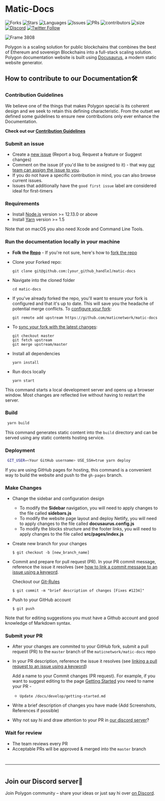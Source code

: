 # Matic-Docs

![Forks](https://img.shields.io/github/forks/maticnetwork/matic-docs?style=social)
![Stars](https://img.shields.io/github/stars/maticnetwork/matic-docs?style=social)
![Languages](https://img.shields.io/github/languages/count/maticnetwork/matic-docs) 
![Issues](https://img.shields.io/github/issues/maticnetwork/matic-docs) 
![PRs](https://img.shields.io/github/issues-pr-raw/maticnetwork/matic-docs)
![contributors](https://img.shields.io/github/contributors-anon/maticnetwork/matic-docs)
![size](https://img.shields.io/github/languages/code-size/maticnetwork/matic-docs) 
[![Discord](https://img.shields.io/discord/714888181740339261?color=1C1CE1&label=Polygon%20%7C%20Discord%20%F0%9F%91%8B%20&style=flat-square)](https://discord.gg/zdwkdvMNY2)
[![Twitter Follow](https://img.shields.io/twitter/follow/0xPolygon.svg?style=social)](https://twitter.com/0xPolygon)


![Frame 3808](https://user-images.githubusercontent.com/63050765/148505368-134636fe-84e1-41bd-a30f-0e01907afbc1.png)


Polygon is a scaling solution for public blockchains that combines the best of Ethereum and sovereign Blockchains into a full-stack scaling solution. Polygon documentation website is built using [Docusaurus](https://docusaurus.io/), a modern static website generator.


## How to contribute to our Documentation🛠️

### Contribution  Guidelines
We believe one of the things that makes Polygon special is its coherent design and we seek to retain this defining characteristic. From the outset we defined some guidelines to ensure new contributions only ever enhance the Documentation.

**Check out our [Contribution Guidelines]()**
### Submit an issue

- Create a [new issue](https://github.com/maticnetwork/matic-docs/issues/new/choose) (Report a bug, Request a feature or Suggest changes)
- Comment on the issue (if you'd like to be assigned to it) - that way [our team can assign the issue to you](https://github.blog/2019-06-25-assign-issues-to-issue-commenters/).
- If you do not have a specific contribution in mind, you can also browse current issues.
- Issues that additionally have the `good first issue` label are considered ideal for first-timers

### Requirements

* Install [Node.js](https://nodejs.org/en/download/) version >= 12.13.0 or above  
* Install [Yarn](https://yarnpkg.com/en/) version >= 1.5  

Note that on macOS you also need Xcode and Command Line Tools.

### Run the documentation locally in your machine

- **Folk the [Repo](https://github.com/maticnetwork/matic-docs)** - If you're not sure, here's how to [fork the repo](https://help.github.com/en/articles/fork-a-repo)

- Clone your Forked repo:

    ```
    git clone git@github.com:[your_github_handle]/matic-docs
    ```
- Navigate into the cloned folder
    ```
    cd matic-docs
    ```
- If you've already forked the repo, you'll want to ensure your fork is configured and that it's up to date. This will save you the headache of potential merge conflicts. To [configure your fork](https://docs.github.com/en/github/collaborating-with-issues-and-pull-requests/configuring-a-remote-for-a-fork):

    ```
    git remote add upstream https://github.com/maticnetwork/matic-docs
    ```

- To [sync your fork with the latest changes](https://docs.github.com/en/github/collaborating-with-issues-and-pull-requests/syncing-a-fork):

    ```
    git checkout master
    git fetch upstream
    git merge upstream/master
    ```
- Install all dependencies
    ```
    yarn install
    ```
- Run docs locally
    ```
    yarn start
    ```
This command starts a local development server and opens up a browser window. Most changes are reflected live without having to restart the server.

### Build

```bash
 yarn build
```

This command generates static content into the `build` directory and can be served using any static contents hosting service.

### Deployment

```bash
 GIT_USER=<Your GitHub username> USE_SSH=true yarn deploy
```

If you are using GitHub pages for hosting, this command is a convenient way to build the website and push to the `gh-pages` branch.

### Make Changes

- Change the sidebar and configuration design
     - To modify the **Sidebar** navigation, you will need to apply changes to the file called **sidebars.js**
     - To modify the website page layout and deploy Netlify, you will need to apply changes to the file called **docusaurus.config.js**
     - To modify the blocks structure and the footer links, you will need to apply changes to the file called **src/pages/index.js**

- Create new branch for your changes

    ```
    $ git checkout -b [new_branch_name]
    ```

- Commit and prepare for pull request (PR). In your PR commit message, reference the issue it resolves (see [how to link a commit message to an issue using a keyword](https://docs.github.com/en/free-pro-team@latest/github/managing-your-work-on-github/linking-a-pull-request-to-an-issue#linking-a-pull-request-to-an-issue-using-a-keyword).

    Checkout our [Git-Rules](https://docs.polygon.technology/docs/contribute/orientation#git-rules)

    ```
    $ git commit -m "brief description of changes [Fixes #1234]"
    ```

- Push to your GitHub account

    ```
    $ git push
    ```



Note that for editing suggestions you must have a Github account and good knowledge of Markdown syntax.

### Submit your PR

- After your changes are commited to your GitHub fork, submit a pull request (PR) to the `master` branch of the `maticnetwork/matic-docs` repo
- In your PR description, reference the issue it resolves (see [linking a pull request to an issue using a keyword](https://docs.github.com/en/free-pro-team@latest/github/managing-your-work-on-github/linking-a-pull-request-to-an-issue#linking-a-pull-request-to-an-issue-using-a-keyword))

  Add a name to your Commit changes (PR request). For example, if you want to suggest editing to the page [Getting Started](https://docs.polygon.technology/docs/develop/getting-started) you need to name your PR -
  - `Update /docs/develop/getting-started.md`
 
- Write a brief description of changes you have made (Add Screenshots, References if possible)
- Why not say hi and draw attention to your PR in [our discord server](https://discord.gg/zdwkdvMNY2)?

### Wait for review

- The team reviews every PR
- Acceptable PRs will be approved & merged into the `master` branch

<hr style="margin-top: 3em; margin-bottom: 3em;">

## Join our Discord server👋

Join Polygon community  – share your ideas or just say hi over [on Discord](https://discord.gg/zdwkdvMNY2).
